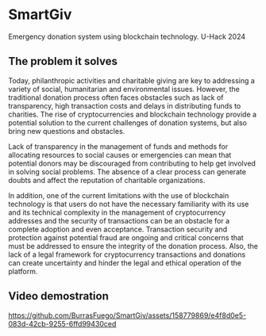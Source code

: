 # SmartGiv
Emergency donation system using blockchain technology. U-Hack 2024

## The problem it solves

Today, philanthropic activities and charitable giving are key to addressing a variety of social, humanitarian and environmental issues. However, the traditional donation process often faces obstacles such as lack of transparency, high transaction costs and delays in distributing funds to charities. The rise of cryptocurrencies and blockchain technology provide a potential solution to the current challenges of donation systems, but also bring new questions and obstacles.

Lack of transparency in the management of funds and methods for allocating resources to social causes or emergencies can mean that potential donors may be discouraged from contributing to help get involved in solving social problems. The absence of a clear process can generate doubts and affect the reputation of charitable organizations.

In addition, one of the current limitations with the use of blockchain technology is that users do not have the necessary familiarity with its use and its technical complexity in the management of cryptocurrency addresses and the security of transactions can be an obstacle for a complete adoption and even acceptance. Transaction security and protection against potential fraud are ongoing and critical concerns that must be addressed to ensure the integrity of the donation process. Also, the lack of a legal framework for cryptocurrency transactions and donations can create uncertainty and hinder the legal and ethical operation of the platform.

## Video demostration

https://github.com/BurrasFuego/SmartGiv/assets/158779869/e4f8d0e5-083d-42cb-9255-6ffd99430ced



